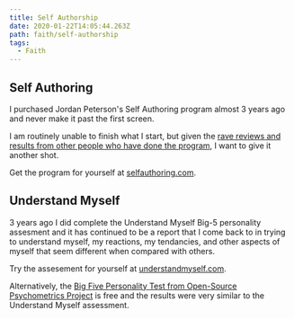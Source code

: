 ```yaml
---
title: Self Authorship
date: 2020-01-22T14:05:44.263Z
path: faith/self-authorship
tags:
  - Faith
---
```


## Self Authoring

I purchased Jordan Peterson's Self Authoring program almost 3 years ago and never make it past the first screen.

I am routinely unable to finish what I start, but given the [rave reviews and results from other people who have done the program](https://www.npr.org/sections/ed/2015/07/10/419202925/the-writing-assignment-that-changes-lives), I want to give it another shot.

Get the program for yourself at [selfauthoring.com](https://www.selfauthoring.com/).

## Understand Myself

3 years ago I did complete the Understand Myself Big-5 personality assesment and it has continued to be a report that I come back to in trying to understand myself, my reactions, my tendancies, and other aspects of myself that seem different when compared with others.

Try the assesement for yourself at [understandmyself.com](https://www.understandmyself.com/).

Alternatively, the [Big Five Personality Test from Open-Source Psychometrics Project](https://openpsychometrics.org/) is free and the results were very similar to the Understand Myself assessment.
